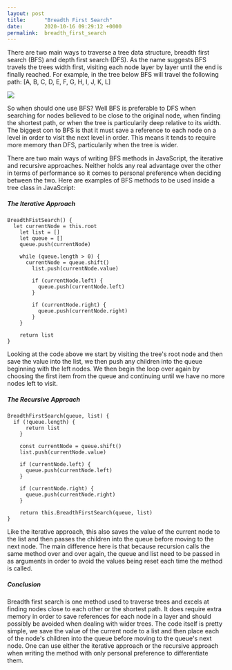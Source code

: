 ```yaml
---
layout: post
title:      "Breadth First Search"
date:       2020-10-16 09:29:12 +0000
permalink:  breadth_first_search
---
```



There are two main ways to traverse a tree data structure, breadth first search (BFS) and depth first search (DFS). As the name suggests BFS travels the trees width first, visiting each node layer by layer until the end is finally reached. For example, in the tree below BFS will travel the following path: [A, B, C, D, E, F, G, H, I, J, K, L]

![](https://web.cecs.pdx.edu/~sheard/course/Cs163/Graphics/CompleteBinary.jpg)

So when should one use BFS? Well BFS is preferable to DFS when searching for nodes believed to be close to the original node, when finding the shortest path, or when the tree is particularily deep relative to its width. The biggest con to  BFS is that it must save a reference to each node on a level in order to visit the next level in order. This means it tends to require more memory than DFS, particularily when the tree is wider. 

There are two main ways of writing BFS methods in JavaScript, the iterative and recursive approaches. Neither holds any real advantage over the other in terms of performance so it comes to personal preference when deciding between the two. Here are examples of BFS methods to be used inside a tree class in JavaScript:

##### The Iterative Approach

```
BreadthFistSearch() {
  let currentNode = this.root
	let list = []
	let queue = []
	queue.push(currentNode)
	
	while (queue.length > 0) {
	  currentNode = queue.shift()
		list.push(currentNode.value)
		
		if (currentNode.left) {
		  queue.push(currentNode.left)
		}
		
		if (currentNode.right) {
		  queue.push(currentNode.right)
		}
	}
	
	return list
}
```

Looking at the code above we start by visiting the tree's root node and then save the value into the list, we then push any children into the queue beginning with the left nodes. We then begin the loop over again by choosing the first item from the queue and continuing until we have no more nodes left to visit.

##### The Recursive Approach

```
BreadthFirstSearch(queue, list) {
  if (!queue.length) {
	  return list
	}
	
	const currentNode = queue.shift()
	list.push(currentNode.value)
	
	if (currentNode.left) {
	  queue.push(currentNode.left)
	}
	
	if (currentNode.right) {
	  queue.push(currentNode.right)
	}
	
	return this.BreadthFirstSearch(queue, list)
}
```

Like the iterative approach, this also saves the value of the current  node to the list and then passes the children into the queue before moving to the next node. The main difference here is that because recursion calls the same method over and over again, the queue and list need to be passed in as arguments in order to avoid the values being reset each time the method is called.

##### Conclusion

Breadth first search is one method used to traverse trees and excels at finding nodes close to each other or the shortest path. It does require extra memory in order to save references for each node in a layer and should possibly be avoided when dealing with wider trees. The code itself is pretty simple, we save the value of the current node to a list and then place each of the node's children into the queue before moving to the queue's next node. One can use either the iterative approach or the recursive approach when writing the method with only personal preference to differentiate them.  

